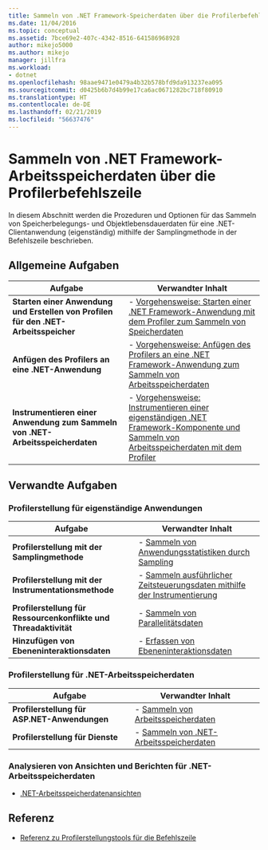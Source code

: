 ```yaml
---
title: Sammeln von .NET Framework-Speicherdaten über die Profilerbefehlszeile | Microsoft-Dokumentation
ms.date: 11/04/2016
ms.topic: conceptual
ms.assetid: 7bce69e2-407c-4342-8516-641586968928
author: mikejo5000
ms.author: mikejo
manager: jillfra
ms.workload:
- dotnet
ms.openlocfilehash: 98aae9471e0479a4b32b578bfd9da913237ea095
ms.sourcegitcommit: d0425b6b7d4b99e17ca6ac0671282bc718f80910
ms.translationtype: HT
ms.contentlocale: de-DE
ms.lasthandoff: 02/21/2019
ms.locfileid: "56637476"
---
```

# <a name="collect-net-framework-memory-data-by-using-the-profiler-command-line"></a>Sammeln von .NET Framework-Arbeitsspeicherdaten über die Profilerbefehlszeile

In diesem Abschnitt werden die Prozeduren und Optionen für das Sammeln von Speicherbelegungs- und Objektlebensdauerdaten für eine .NET-Clientanwendung (eigenständig) mithilfe der Samplingmethode in der Befehlszeile beschrieben.

## <a name="common-tasks"></a>Allgemeine Aufgaben

|Aufgabe|Verwandter Inhalt|
|----------|---------------------|
|**Starten einer Anwendung und Erstellen von Profilen für den .NET-Arbeitsspeicher**|-   [Vorgehensweise: Starten einer .NET Framework-Anwendung mit dem Profiler zum Sammeln von Speicherdaten](../profiling/how-to-launch-a-stand-alone-dotnet-framework-app-to-collect-memory-data.md)|
|**Anfügen des Profilers an eine .NET-Anwendung**|-   [Vorgehensweise: Anfügen des Profilers an eine .NET Framework-Anwendung zum Sammeln von Arbeitsspeicherdaten](../profiling/how-to-attach-the-profiler-to-a-dotnet-framework-app-to-collect-memory-data.md)|
|**Instrumentieren einer Anwendung zum Sammeln von .NET-Arbeitsspeicherdaten**|-   [Vorgehensweise: Instrumentieren einer eigenständigen .NET Framework-Komponente und Sammeln von Arbeitsspeicherdaten mit dem Profiler](../profiling/how-to-instrument-a-dotnet-framework-component-and-collect-memory-data.md)|

## <a name="related-tasks"></a>Verwandte Aufgaben

### <a name="profile-stand-alone-applications"></a>Profilerstellung für eigenständige Anwendungen

|Aufgabe|Verwandter Inhalt|
|----------|---------------------|
|**Profilerstellung mit der Samplingmethode**|-   [Sammeln von Anwendungsstatistiken durch Sampling](../profiling/collecting-application-statistics-for-stand-alone-applications.md)|
|**Profilerstellung mit der Instrumentationsmethode**|-   [Sammeln ausführlicher Zeitsteuerungsdaten mithilfe der Instrumentierung](../profiling/collecting-detailed-timing-data-for-a-stand-alone-application.md)|
|**Profilerstellung für Ressourcenkonflikte und Threadaktivität**|-   [Sammeln von Parallelitätsdaten](../profiling/collecting-concurrency-data-for-stand-alone-applications.md)|
|**Hinzufügen von Ebeneninteraktionsdaten**|-   [Erfassen von Ebeneninteraktionsdaten](../profiling/adding-tier-interaction-data-from-the-command-line.md)|


### <a name="profile-net-memory-data"></a>Profilerstellung für .NET-Arbeitsspeicherdaten

|Aufgabe|Verwandter Inhalt|
|----------|---------------------|
|**Profilerstellung für ASP.NET-Anwendungen**|-   [Sammeln von Arbeitsspeicherdaten](../profiling/collecting-memory-data-from-an-aspnet-web-application.md)|
|**Profilerstellung für Dienste**|-   [Sammeln von .NET-Arbeitsspeicherdaten](../profiling/collecting-memory-data-from-dotnet-framework-services-by-using-the-profiler-command-line.md)|

### <a name="analyze-net-memory-data-views-and-reports"></a>Analysieren von Ansichten und Berichten für .NET-Arbeitsspeicherdaten
- [.NET-Arbeitsspeicherdatenansichten](../profiling/dotnet-memory-data-views.md)

## <a name="reference"></a>Referenz
- [Referenz zu Profilerstellungstools für die Befehlszeile](../profiling/command-line-profiling-tools-reference.md)